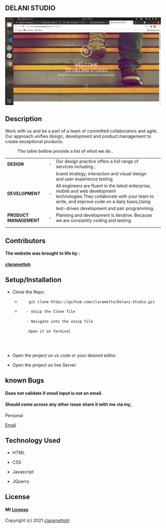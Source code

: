 ## **DELANI STUDIO**


![Portfolio](delani.png)

## **Description**
  Work with us and be a part of a team of committed collaborators and agile. Our approach unifies design, development and product management to create exceptional products. 
                    
                  

> **The table bellow provide a list of what we do..**

|  |  |  |  |
| ---   |  ---     | ---  | --- |
| **DESIGN**  | - | Our design practice offers a full range of services including ; | 
|   |   | brand strategy, interaction and visual design and user experience testing| 
| **DEVELOPMENT**  | - | All engineers are fluent in the latest enterprise, mobile and web development technologies.They collaborate with your team to write, and improve code on a daily basis,Using| 
|   |   | test-driven development and pair programming.| 
| **PRODUCT MANAGEMENT**  | - | Planning and development is iterative. Because we are constantly coding and testing | 
|   |   | | 
|       |        |       |

## **Contributors**

#### The website was brought to life by :

[**claramettoh**](https://moringaschool.com/)


## **Setup/Installation**

* Clone the Repo.
    * ```
          git clone https://github.com/clarametto/Delani-Studio.git

      ```

     * ```
          - Unzip the Clone file

          - Navigate into the unzip file

          -Open it on Terminal

    
           
* Open the project on vs code or your desired editor.

* Open the project on live Server.



##  **known Bugs**
#### Does not validate if email input is not an email.
#### Should come across any other issue share it with me via my,

Personal

[Email](clara.metto@student.moringaschool.com)

## **Technology Used**
 * HTML

* CSS

* Javascript

* JQuerry


## **License**

#### Mt [**License**](https://choosealicense.com/licenses/mit/)

Copyright (c) 2021 [claramettoh!](https://clarametto.github.io/My-PORTFOLIO/)